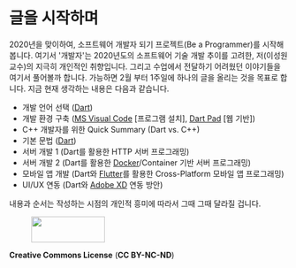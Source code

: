 # 글을 시작하며

<!-- wp:paragraph -->
<p>2020년을 맞이하여, 소프트웨어 개발자 되기 프로젝트(Be a Programmer)를 시작해 봅니다. 여기서 '개발자'는 2020년도의 소프트웨어 기술 개발 추이를 고려한, 저(이성원 교수)의 지극히 개인적인 취향입니다. 그리고 수업에서 전달하기 어려웠던 이야기들을 여기서 풀어볼까 합니다. 가능하면 2월 부터 1주일에 하나의 글을 올리는 것을 목표로 합니다. 지금 현재 생각하는 내용은 다음과 같습니다.  </p>
<!-- /wp:paragraph -->

<!-- wp:list -->
<ul><li>개발 언어 선택 (<a href="https://dart.dev/">Dart</a>)</li><li>개발 환경 구축 (<a href="https://code.visualstudio.com/">MS Visual Code</a> [프로그램 설치], <a href="https://dartpad.dev/">Dart Pad</a> [웹 기반])</li><li>C++ 개발자를 위한 Quick Summary (Dart vs. C++)</li><li>기본 문법 (<a href="https://dart.dev/">Dart</a>)</li><li>서버 개발 1 (Dart를 활용한 HTTP 서버 프로그래밍) </li><li>서버 개발 2 (Dart를 활용한 <a href="https://www.docker.com/">Docker</a>/Container 기반 서버 프로그래밍)</li><li>모바일 앱 개발 (Dart와 <a href="https://flutter.dev/">Flutter</a>를 활용한 Cross-Platform 모바일 앱 프로그래밍)</li><li>UI/UX 연동 (Dart와 <a href="https://www.adobe.com/kr/products/xd.html">Adobe XD</a> 연동 방안)</li></ul>
<!-- /wp:list -->

<!-- wp:paragraph -->
<p>내용과 순서는 작성하는 시점의 개인적 흥미에 따라서 그때 그때 달라질 겁니다.</p>
<!-- /wp:paragraph -->

<!-- wp:image {"id":267,"align":"right","width":133,"height":47} -->
<div class="wp-block-image"><figure class="alignright is-resized"><img src="http://mobilelab.khu.ac.kr/wordpress/wp-content/uploads/2020/01/b05-1.jpg" alt="" class="wp-image-267" width="133" height="47"/></figure></div>
<!-- /wp:image -->

<!-- wp:paragraph -->
<p><strong>Creative Commons License</strong> (<strong>CC BY-NC-ND</strong>)</p>
<!-- /wp:paragraph -->
